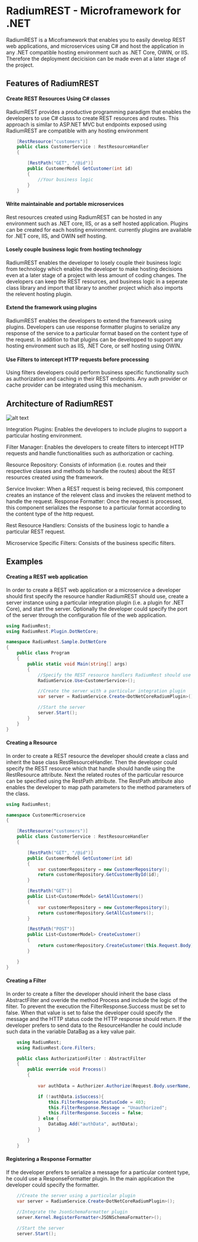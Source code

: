 # RadiumREST - Microframework for .NET

RadiumREST is a Micoframework that enables you to easily develop REST web applications, and microservices using C# and host the application in any .NET compatible hosting environment such as .NET Core, OWIN, or IIS. Therefore the deployment decicision can be made even at a later stage of the project.


## Features of RadiumREST

#### Create REST Resources Using C# classes 

RadiumREST provides a productive programming paradigm that enables the developers to use C# classs to create REST resources and routes. This approach is similar to ASP.NET MVC but endpoints exposed using RadiumREST are compatible with any hosting environment

```csharp
    [RestResource("customers")]
    public class CustomerService : RestResourceHandler
    {

        [RestPath("GET", "/@id")]
        public CustomerModel GetCustomer(int id)
        {
            //Your business logic
        }
    }
```


#### Write maintainable and portable microservices

Rest resources created using RadiumREST can be hosted in any environment such as .NET core, IIS, or as a self hosted application. Plugins can be created for each hosting environment. currently plugins are available for .NET core, IIS, and OWIN self hosting.


#### Losely couple business logic from hosting technology

RadiumREST enables the developer to losely couple their business logic from technology which enables the developer to make hosting decisions even at a later stage of a project with less amount of coding changes. The developers can keep the REST resources, and business logic in a seperate class library and import that library to another project which also imports the relevent hosting plugin.


#### Extend the framework using plugins

RadiumREST enables the developers to extend the framework using plugins. Developers can use response formatter plugins to serialize any response of the service to a particular format based on the content type of the request. In addition to that plugins can be developped to support any hosting environment such as IIS, .NET Core, or self hosting using OWIN.

#### Use Filters to intercept HTTP requests before processing

Using filters developers could perform business specific functionality such as authorization and caching in their REST endpoints. Any auth provider or cache provider can be integrated using this mechanism.

## Architecture of RadiumREST

![alt text](https://github.com/99xt/RadiumRest/raw/master/doc/architecture.png)

Integration Plugins: Enables the developers to include plugins to support a particular hosting environment.

Filter Manager: Enables the developers to create filters to intercept HTTP requests and handle functionalities such as authorization or caching.

Resource Repository: Consists of information (i.e. routes and their respective classes and methods to handle the routes) about the REST resources created using the framework.

Service Invoker: When a REST request is being recieved, this component creates an instance of the relevent class and invokes the relavent method to handle the request. 
Response Formatter: Once the request is processed, this component serializes the response to a particular format according to the content type of the http request.

Rest Resource Handlers: Consists of the business logic to handle a particular REST request.

Microservice Specific Filters: Consists of the business specific filters.


## Examples

#### Creating a REST web application

In order to create a REST web application or a microservice a developer should first specify the resource handler RadiumREST should use, create a server instance using a particular integration plugin (i.e. a plugin for .NET Core), and start the server. Optionally the developer could specify the port of the server through the configuration file of the web application.

```csharp
using RadiumRest;
using RadiumRest.Plugin.DotNetCore;

namespace RadiumRest.Sample.DotNetCore
{
    public class Program
    {
        public static void Main(string[] args)
        {
            //Specify the REST resource handlers RadiumRest should use
            RadiumService.Use<CustomerService>(); 

            //Create the server with a particular integration plugin
            var server = RadiumService.Create<DotNetCoreRadiumPlugin>();

            //Start the server
            server.Start();
        }
    }
}
```


#### Creating a Resource

In order to create a REST resource the developer should create a class and inherit the base class RestResourceHandler. Then the developer could specify the REST resource which that handle should handle using the RestResource attribute. Next the related routes of the particular resource can be specified using the RestPath attribute. The RestPath attribute also enables the developer to map path parameters to the method parameters of the class.

```csharp
using RadiumRest;

namespace CustomerMicroservice
{

    [RestResource("customers")]
    public class CustomerService : RestResourceHandler
    {

        [RestPath("GET", "/@id")]
        public CustomerModel GetCustomer(int id)
        {           
            var customerRepository = new CustomerRepository();
            return customerRepository.GetCustomerById(id);
        }

        [RestPath("GET")]
        public List<CustomerModel> GetAllCustomers()
        {
            var customerRepository = new CustomerRepository();
            return customerRepository.GetAllCustomers();
        }

        [RestPath("POST")]
        public List<CustomerModel> CreateCustomer()
        {
            return customerRepository.CreateCustomer(this.Request.Body);
        }

    }
}

```


#### Creating a Filter

In order to create a filter the developer should inherit the base class AbstractFilter and overide the method Process and include the logic of the filter. To prevent the execution the FilterResponse.Success must be set to false. When that value is set to false the developer could specify the message and the HTTP status code the HTTP response should return. If the developer prefers to send data to the ResourceHandler he could include such data in the variable DataBag as a key value pair.

```csharp
    using RadiumRest;
    using RadiumRest.Core.Filters;

    public class AuthorizationFilter : AbstractFilter
    {
        public override void Process()
        {
            
            var authData = Authorizer.Authorize(Request.Body.userName, Request.Body.password);

            if (!authData.isSuccess){
                this.FilterResponse.StatusCode = 403;
                this.FilterResponse.Message = "Unauthorized";
                this.FilterResponse.Success = false;
            } else {
                DataBag.Add("authData", authData);
            }

        }
    }
```


#### Registering a Response Formatter

If the developer prefers to serialize a message for a particular content type, he could use a ResponseFormatter plugin. In the main application the developer could specify the formatter.

```csharp
    //Create the server using a particular plugin
    var server = RadiumService.Create<DotNetCoreRadiumPlugin>();
    
    //Integrate the JsonSchemaFormatter plugin
    server.Kernel.RegisterFormatter<JSONSchemaFormatter>();

    //Start the server
    server.Start();
```